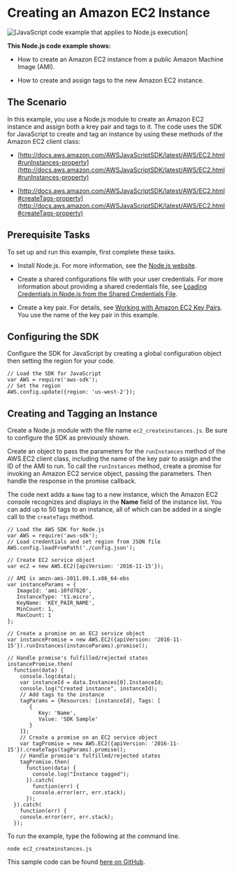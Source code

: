 # Creating an Amazon EC2 Instance<a name="ec2-example-creating-an-instance"></a>

![\[JavaScript code example that applies to Node.js execution\]](http://docs.aws.amazon.com/sdk-for-javascript/v2/developer-guide/images/nodeicon.png)

**This Node\.js code example shows:**

+ How to create an Amazon EC2 instance from a public Amazon Machine Image \(AMI\)\.

+ How to create and assign tags to the new Amazon EC2 instance\.

## The Scenario<a name="ec2-example-creating-an-instance-scenario"></a>

In this example, you use a Node\.js module to create an Amazon EC2 instance and assign both a krey pair and tags to it\. The code uses the SDK for JavaScript to create and tag an instance by using these methods of the Amazon EC2 client class:

+ [http://docs.aws.amazon.com/AWSJavaScriptSDK/latest/AWS/EC2.html#runInstances-property](http://docs.aws.amazon.com/AWSJavaScriptSDK/latest/AWS/EC2.html#runInstances-property)

+ [http://docs.aws.amazon.com/AWSJavaScriptSDK/latest/AWS/EC2.html#createTags-property](http://docs.aws.amazon.com/AWSJavaScriptSDK/latest/AWS/EC2.html#createTags-property)

## Prerequisite Tasks<a name="ec2-example-creating-an-instance-prerequisites"></a>

To set up and run this example, first complete these tasks\.

+ Install Node\.js\. For more information, see the [Node\.js website](http://nodejs.org)\.

+ Create a shared configurations file with your user credentials\. For more information about providing a shared credentials file, see [Loading Credentials in Node\.js from the Shared Credentials File](loading-node-credentials-shared.md)\.

+ Create a key pair\. For details, see [Working with Amazon EC2 Key Pairs](ec2-example-key-pairs.md)\. You use the name of the key pair in this example\.

## Configuring the SDK<a name="ec2-example-creating-an-instance-configure-sdk"></a>

Configure the SDK for JavaScript by creating a global configuration object then setting the region for your code\. 

```
// Load the SDK for JavaScript
var AWS = require('aws-sdk');
// Set the region 
AWS.config.update({region: 'us-west-2'});
```

## Creating and Tagging an Instance<a name="ec2-example-creating-an-instance-and-tags"></a>

Create a Node\.js module with the file name `ec2_createinstances.js`\. Be sure to configure the SDK as previously shown\.

Create an object to pass the parameters for the `runInstances` method of the AWS\.EC2 client class, including the name of the key pair to assign and the ID of the AMI to run\. To call the `runInstances` method, create a promise for invoking an Amazon EC2 service object, passing the parameters\. Then handle the response in the promise callback\. 

The code next adds a `Name` tag to a new instance, which the Amazon EC2 console recognizes and displays in the **Name** field of the instance list\. You can add up to 50 tags to an instance, all of which can be added in a single call to the `createTags` method\.

```
// Load the AWS SDK for Node.js
var AWS = require('aws-sdk');
// Load credentials and set region from JSON file
AWS.config.loadFromPath('./config.json');

// Create EC2 service object
var ec2 = new AWS.EC2({apiVersion: '2016-11-15'});

// AMI is amzn-ami-2011.09.1.x86_64-ebs
var instanceParams = {
   ImageId: 'ami-10fd7020', 
   InstanceType: 't1.micro',
   KeyName: 'KEY_PAIR_NAME',
   MinCount: 1,
   MaxCount: 1
};

// Create a promise on an EC2 service object
var instancePromise = new AWS.EC2({apiVersion: '2016-11-15'}).runInstances(instanceParams).promise();

// Handle promise's fulfilled/rejected states
instancePromise.then(
  function(data) {
    console.log(data);
    var instanceId = data.Instances[0].InstanceId;
    console.log("Created instance", instanceId);
    // Add tags to the instance
    tagParams = {Resources: [instanceId], Tags: [
       {
          Key: 'Name',
          Value: 'SDK Sample'
       }
    ]};
    // Create a promise on an EC2 service object
    var tagPromise = new AWS.EC2({apiVersion: '2016-11-15'}).createTags(tagParams).promise();
    // Handle promise's fulfilled/rejected states
    tagPromise.then(
      function(data) {
        console.log("Instance tagged");
      }).catch(
        function(err) {
        console.error(err, err.stack);
      });
  }).catch(
    function(err) {
    console.error(err, err.stack);
  });
```

To run the example, type the following at the command line\.

```
node ec2_createinstances.js
```

This sample code can be found [here on GitHub](https://github.com/awsdocs/aws-doc-sdk-examples/blob/master/javascript/example_code/ec2/ec2_createinstances.js)\.